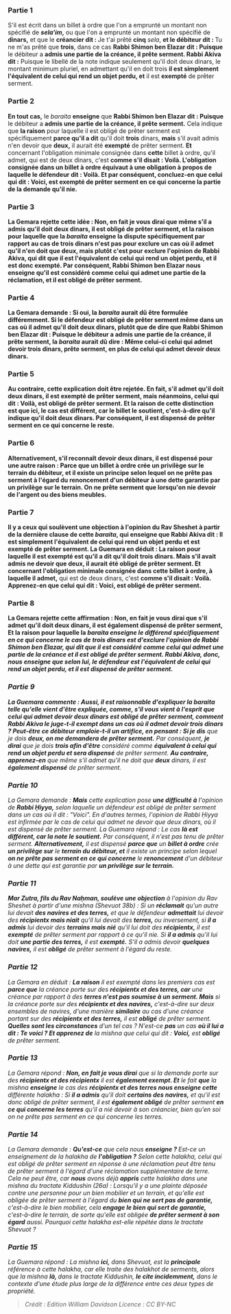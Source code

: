 
### Partie 1
S'il est écrit dans un billet à ordre que l'on a emprunté un montant non spécifié de <b><i>sela'im</i>,</b> ou que l'on a emprunté un montant non spécifié de <b>dinars,</b> et que le <b>créancier dit : </b> Je t'ai prêté <b>cinq</b> <i>sela</i>, <b>et le débiteur dit : </b> Tu ne m'as prêté que <b>trois</b>, dans ce cas <b>Rabbi Shimon ben Elazar dit : Puisque</b> le débiteur a <b>admis une partie de la créance, il prête serment. Rabbi Akiva dit :</b> Puisque le libellé de la note indique seulement qu'il doit deux dinars, le montant minimum pluriel, en admettant qu'il en doit trois <b>il est simplement l'équivalent de celui qui rend un objet perdu, et</b> il est <b>exempté</b> de prêter serment.

### Partie 2
<b>En tout cas,</b> le <i>baraita</i> <b>enseigne</b> que <b>Rabbi Shimon ben Elazar dit : Puisque</b> le débiteur a <b>admis une partie de la créance, il prête serment.</b> Cela indique que <b>la raison</b> pour laquelle il est obligé de prêter serment est spécifiquement <b>parce qu'il a dit</b> qu'il doit <b>trois</b> dinars, <b>mais</b> s'il avait admis n'en devoir que <b>deux,</b> il aurait été <b>exempté</b> de prêter serment. <b>Et</b> concernant l'obligation minimale consignée dans <b>cette</b> billet à ordre, qu'il admet,</b> qui est de deux dinars, c'est <b>comme s'il disait : <b>Voilà.</b> L'obligation consignée dans un billet à ordre équivaut à une obligation à propos de laquelle le défendeur dit : Voilà. <b>Et</b> par conséquent, <b>concluez-en</b> que celui qui dit : <b>Voici,</b> est <b>exempté</b> de prêter serment en ce qui concerne la partie de la demande qu'il nie.

### Partie 3
La Gemara rejette cette idée : <b>Non, en fait je vous dirai</b> que même s'il a admis qu'il doit <b>deux</b> dinars, il est <b>obligé</b> de prêter serment, <b>et</b> la raison pour laquelle <b>que</b> la <i>baraita</i> <b>enseigne</b> la dispute spécifiquement par rapport au cas de <b>trois</b> dinars n'est pas pour exclure un cas où il admet qu'il n'en doit que deux, mais plutôt c'est <b>pour exclure</b> l'opinion <b>de Rabbi Akiva, qui dit</b> que <b>il est l'équivalent de celui qui rend un objet perdu, et</b> il <b>est</b> donc <b>exempté. </b> Par conséquent, Rabbi Shimon ben Elazar <b>nous enseigne qu'il est considéré</b> comme <b>celui qui admet une partie de la réclamation, et</b> il <b>est obligé</b> de prêter serment.

### Partie 4
La Gemara demande : <b>Si oui,</b> la <i>baraita</i> aurait dû être formulée différemment. Si le défendeur est obligé de prêter serment même dans un cas où il admet qu'il doit deux dinars, plutôt que de dire que <b>Rabbi Shimon ben Elazar dit : Puisque</b> le débiteur <b>a admis une partie de la créance, il prête serment,</b> la <i>baraita</i> <b>aurait dû</b> dire : <b>Même celui-ci</b> celui qui admet devoir trois dinars, <b>prête serment,</b> en plus de celui qui admet devoir deux dinars.

### Partie 5
<b>Au contraire,</b> cette explication doit être rejetée. <b>En fait,</b> s'il admet qu'il doit <b>deux</b> dinars, il est <b>exempté</b> de prêter serment, <b>mais</b> néanmoins, celui qui dit : <b>Voilà,</b> est <b>obligé</b> de prêter serment. <b>Et</b> la raison de cette distinction est que <b>ici,</b> le cas <b>est différent, car le billet le soutient,</b> c'est-à-dire qu'il indique qu'il doit deux dinars. Par conséquent, il est dispensé de prêter serment en ce qui concerne le reste.

### Partie 6
<b>Alternativement,</b> s'il reconnaît devoir deux dinars, il est dispensé pour une autre raison : <b>Parce que</b> un <b>billet à ordre</b> crée <b>un privilège sur</b> le <b>terrain du débiteur, et</b> il existe un principe selon lequel <b>on ne prête pas serment à l'égard</b> du <b>renoncement</b> d'un débiteur à une dette garantie par <b>un privilège sur le terrain.</b> On ne prête serment que lorsqu'on nie devoir de l'argent ou des biens meubles.

### Partie 7
<b>Il y a</b> ceux <b>qui soulèvent une objection</b> à l'opinion du Rav Sheshet <b>à partir de la dernière clause</b> de cette <i>baraita</i>, qui enseigne que <b>Rabbi Akiva dit : Il est simplement l'équivalent de celui qui rend un objet perdu et</b> est <b>exempté</b> de prêter serment. La Guemara en déduit : <b>La raison</b> pour laquelle il est exempté est <b>qu'il a dit</b> qu'il doit <b>trois</b> dinars. <b>Mais</b> s'il avait admis ne devoir que <b>deux</b>, il aurait été <b>obligé</b> de prêter serment. <b>Et</b> concernant l'obligation minimale consignée dans <b>cette</b> billet à ordre, à laquelle il admet,</b> qui est de deux dinars, c'est <b>comme s'il disait : <b>Voilà. Apprenez-en</b> que celui qui dit : <b>Voici,</b> est <b>obligé</b> de prêter serment.

### Partie 8
La Gemara rejette cette affirmation : <b>Non, en fait je vous dirai</b> que s'il admet qu'il doit <b>deux</b> dinars, il est <b>également dispensé</b> de prêter serment, <b>Et</b> la raison pour laquelle <b>la <i>baraita</b> <b>enseigne</b> le différend spécifiquement en ce qui concerne le cas de <b>trois</b> dinars <b>est d'exclure</b> l'opinion <b>de Rabbi Shimon ben Elazar, qui dit</b> que <b>il est</b> considéré comme <b>celui qui admet une partie de la créance et</b> il <b>est obligé</b> de prêter serment. Rabbi Akiva, donc, <b>nous enseigne que</b> selon lui, le défendeur <b>est</b> l'équivalent de <b>celui qui rend un objet perdu, et</b> il <b>est dispensé</b> de prêter serment.

### Partie 9
La Guemara commente : <b>Aussi, il est raisonnable</b> d'expliquer la <i>baraita</i> telle qu'elle vient d'être expliquée, <b>comme, s'il vous vient à l'esprit</b> que celui qui admet devoir <b>deux</b> dinars est <b>obligé</b> de prêter serment, <b>comment Rabbi Akiva le juge-t-il exempt dans</b> un cas où il admet devoir <b>trois</b> dinars ? Peut-être <b>ce débiteur</b> emploie-t-il un artifice, en pensant : Si je dis</b> que je dois <b>deux, on me demandera de prêter serment.</b> Par conséquent, <b>je dirai</b> que je dois <b>trois afin d'être</b> considéré comme <b>équivalent à celui qui rend un objet perdu et sera dispensé</b> de prêter serment. <b>Au contraire, apprenez-en</b> que même s'il admet qu'il ne doit que <b>deux</b> dinars, il est <b>également dispensé</b> de prêter serment.

### Partie 10
La Gemara demande : <b>Mais</b> cette explication pose <b>une difficulté à</b> l'opinion de <b>Rabbi Ḥiyya,</b> selon laquelle un défendeur est obligé de prêter serment dans un cas où il dit : "Voici". En d'autres termes, l'opinion de Rabbi Ḥiyya est infirmée par le cas de celui qui admet ne devoir que deux dinars, où il est dispensé de prêter serment. La Guemara répond : Le cas <b>là est différent, car la note le soutient.</b> Par conséquent, il n'est pas tenu de prêter serment. <b>Alternativement,</b> il est dispensé <b>parce que</b> un <b>billet à ordre</b> crée <b>un privilège sur</b> le <b>terrain du débiteur, et</b> il existe un principe selon lequel <b>on ne prête pas serment en ce qui concerne</b> le <b>renoncement</b> d'un débiteur à une dette qui est garantie par <b>un privilège sur le terrain.</b>

### Partie 11
<b>Mar Zutra, fils du Rav Naḥman, soulève une objection</b> à l'opinion du Rav Sheshet à partir d'une mishna (<i>Shevuot</i> 38b) : Si un <b>réclamait</b> qu'un autre lui devait <b>des navires et des terres,</b> et que le défendeur <b>admettait</b> lui devoir des <b>récipientx mais niait</b> qu'il lui devait des <b>terres, </b> ou inversement, si <b>il a admis</b> lui devoir des <b>terrains mais nié</b> qu'il lui doit des <b>récipientx,</b> il est <b>exempté</b> de prêter serment par rapport à ce qu'il nie. Si <b>il a admis</b> qu'il lui doit <b>une partie des terres,</b> il est <b>exempté.</b> S'il a admis devoir <b>quelques navires,</b> il est <b>obligé</b> de prêter serment à l'égard du reste.

### Partie 12
La Gemara en déduit : <b>La raison</b> il est exempté dans les premiers cas est <b>parce que</b> la créance porte sur des <b>récipientx et des terres, car</b> une créance par rapport à des <b>terres n'est pas soumise à un serment. Mais</b> si la créance porte sur des <b>récipientx et des navires,</b> c'est-à-dire sur deux ensembles de navires, d'une manière <b>similaire</b> au cas d'une créance portant sur des <b>récipientx et des terres,</b> il est <b>obligé</b> de prêter serment. <b>Quelles sont les circonstances</b> d'un tel cas ? N'est-ce <b>pas</b> un cas <b>où il lui a dit : Te voici ? Et apprenez de</b> la mishna que celui qui dit : <b>Voici,</b> est <b>obligé</b> de prêter serment.

### Partie 13
La Gemara répond : <b>Non, en fait je vous dirai</b> que si la demande porte sur des <b>récipientx et des récipientx</b> il est <b>également exempt. Et</b> le fait <b>que</b> la mishna <b>enseigne</b> le cas des <b>récipientx et des terres nous enseigne cette</b> différente <i>halakha</i> : Si <b>il a admis</b> qu'il doit <b>certains des navires,</b> et qu'il est donc obligé de prêter serment, il est <b>également obligé</b> de prêter serment <b>en ce qui concerne les terres</b> qu'il a nié devoir à son créancier, bien qu'en soi on ne prête pas serment en ce qui concerne les terres.

### Partie 14
La Gemara demande : <b>Qu'est-ce</b> que cela nous <b>enseigne ? </b> Est-ce un enseignement de la <i>halakha</i> de <b>l'obligation ?</b> Selon cette <i>halakha</i>, celui qui est obligé de prêter serment en réponse à une réclamation peut être tenu de prêter serment à l'égard d'une réclamation supplémentaire de terre. Cela ne peut être, car <b>nous</b> avons déjà <b>appris</b> cette <i>halakha</i> dans une mishna du tractate <i>Kiddushin</i> (26a) : Lorsqu'il y a une plainte déposée contre une personne pour un bien mobilier et un terrain, et qu'elle est obligée de prêter serment à l'égard du <b>bien qui ne sert pas de garantie,</b> c'est-à-dire le bien mobilier, cela <b>engage le bien qui sert de garantie,</b> c'est-à-dire le terrain, de sorte qu'elle est obligée <b>de prêter serment à son égard</b> aussi. Pourquoi cette <i>halakha</i> est-elle répétée dans le tractate <i>Shevuot</i> ?

### Partie 15
La Guemara répond : La mishna <b>ici,</b> dans <i>Shevuot</i>, est la <b>principale</b> référence à cette <i>halakha</i>, car elle traite des <i>halakhot</i> de serments, alors que la mishna <b>là, </b> dans le tractate <i>Kiddushin</i>, <b>le cite incidemment,</b> dans le contexte d'une étude plus large de la différence entre ces deux types de propriété.

>Crédit : Edition William Davidson
>Licence : CC BY-NC